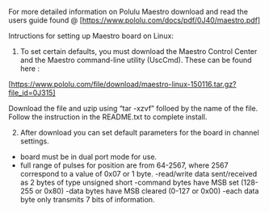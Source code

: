 For more detailed information on Polulu Maestro download and read the users guide found @ [https://www.pololu.com/docs/pdf/0J40/maestro.pdf]

Intructions for setting up Maestro board on Linux:

1. To set certain defaults, you must download the Maestro Control Center and the Maestro command-line utility (UscCmd). These can be found here :

[https://www.pololu.com/file/download/maestro-linux-150116.tar.gz?file_id=0J315]

Download the file and uzip using “tar -xzvf” folloed by the name of the file. Follow the instruction in the README.txt to complete install.

2. After download you can set default parameters for the board in channel settings.
- board must be in dual port mode for use.
- full range of pulses for position are from 64-2567, where 2567 correspond to a value of 0x07 or 1 byte. 
-read/write data sent/received as 2 bytes of type unsigned short
-command bytes have MSB set (128-255 or 0x80)
-data bytes have MSB cleared (0-127 or 0x00)
-each data byte only transmits 7 bits of information.



